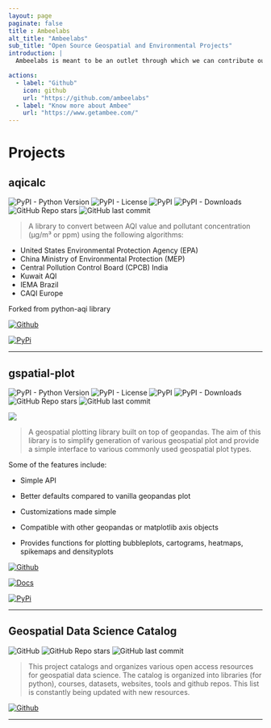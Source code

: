```yaml
---
layout: page
paginate: false
title : Ambeelabs 
alt_title: "Ambeelabs"
sub_title: "Open Source Geospatial and Environmental Projects"
introduction: |
  Ambeelabs is meant to be an outlet through which we can contribute our code, data and models and engage with the open source community.

actions:
  - label: "Github"
    icon: github
    url: "https://github.com/ambeelabs"
  - label: "Know more about Ambee"
    url: "https://www.getambee.com/"
---
```


# Projects

## aqicalc

![PyPI - Python Version](https://img.shields.io/pypi/pyversions/aqicalc?style=for-the-badge)
![PyPI - License](https://img.shields.io/pypi/l/aqicalc?style=for-the-badge)
![PyPI](https://img.shields.io/pypi/v/aqicalc?style=for-the-badge)
![PyPI - Downloads](https://img.shields.io/pypi/dm/aqicalc?style=for-the-badge)
![GitHub Repo stars](https://img.shields.io/github/stars/ambeelabs/aqicalc?style=for-the-badge)
![GitHub last commit](https://img.shields.io/github/last-commit/ambeelabs/aqicalc?style=for-the-badge)

> A library to convert between AQI value and pollutant concentration
> (µg/m³ or ppm) using the following algorithms:

- United States Environmental Protection Agency (EPA)
- China Ministry of Environmental Protection (MEP)
- Central Pollution Control Board (CPCB) India
- Kuwait AQI
- IEMA Brazil
- CAQI Europe

Forked from python-aqi library

[<img title="" src="https://img.shields.io/badge/Github-aqicalc-%23339CA1?style=for-the-badge&logo=github" alt="Github">](https://github.com/ambeelabs/aqicalc)

[<img title="" src="https://img.shields.io/badge/PyPi-aqicalc-%23339CA1?style=for-the-badge&logo=pypi" alt="PyPi">](https://pypi.org/project/aqicalc/)

---

## gspatial-plot

![PyPI - Python Version](https://img.shields.io/pypi/pyversions/gspatial-plot?style=for-the-badge)
![PyPI - License](https://img.shields.io/pypi/l/gspatial-plot?style=for-the-badge)
![PyPI](https://img.shields.io/pypi/v/gspatial-plot?style=for-the-badge)
![PyPI - Downloads](https://img.shields.io/pypi/dm/gspatial-plot?style=for-the-badge)
![GitHub Repo stars](https://img.shields.io/github/stars/ambeelabs/gspatial_plot?style=for-the-badge)
![GitHub last commit](https://img.shields.io/github/last-commit/ambeelabs/gspatial_plot?style=for-the-badge)

![](https://gspatial-plot.readthedocs.io/en/latest/_images/logo.png)

> A geospatial plotting library built on top of geopandas. The aim of this library is to simplify generation of various geospatial plot and provide a simple interface to various commonly used geospatial plot types.

Some of the features include:

- Simple API

- Better defaults compared to vanilla geopandas plot

- Customizations made simple

- Compatible with other geopandas or matplotlib axis objects

- Provides functions for plotting bubbleplots, cartograms, heatmaps, spikemaps and densityplots

[<img title="" src="https://img.shields.io/badge/Github-gspatial_plot-%23339CA1?style=for-the-badge&logo=github" alt="Github">](https://github.com/ambeelabs/gspatial_plot)

[<img title="" src="https://img.shields.io/badge/Docs-gspatial_plot-%23339CA1?style=for-the-badge&logo=readthedocs" alt="Docs">](https://gspatial-plot.readthedocs.io/en/latest/)

[<img title="" src="https://img.shields.io/badge/PyPi-gspatial_plot-%23339CA1?style=for-the-badge&logo=pypi" alt="PyPi">](https://pypi.org/project/gspatial-plot/)

---

## Geospatial Data Science Catalog

![GitHub](https://img.shields.io/github/license/ambeelabs/geospatial_data_science_catalog?style=for-the-badge)
![GitHub Repo stars](https://img.shields.io/github/stars/ambeelabs/aqicalc?style=for-the-badge)
![GitHub last commit](https://img.shields.io/github/last-commit/ambeelabs/geospatial_data_science_catalog?style=for-the-badge)

> This project catalogs and organizes various open access resources for geospatial data science. The catalog is organized into libraries (for python), courses, datasets, websites, tools and github repos. This list is constantly being updated with new resources.

[<img title="" src="https://img.shields.io/badge/Github-geospatial_data_science_catalog-%23339CA1?style=for-the-badge&logo=github" alt="Github">](https://github.com/ambeelabs/geospatial_data_science_catalog)

---
